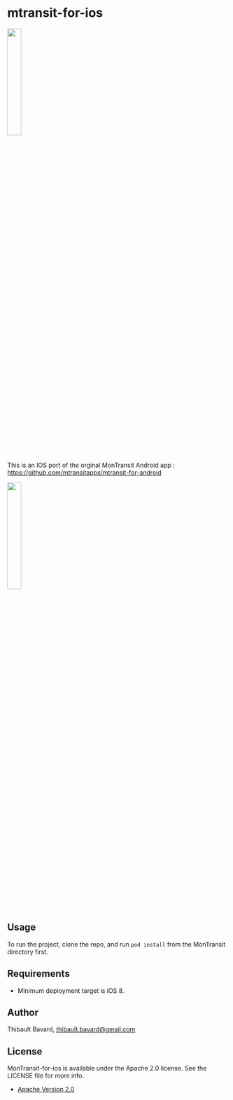 # mtransit-for-ios

<img width="25%" height="25%" src="https://raw.githubusercontent.com/mtransitapps/mtransit-for-android/master/pub/hi-res-app-icon.png"/>

This is an IOS port of the orginal MonTransit Android app : https://github.com/mtransitapps/mtransit-for-android

<img width="25%" height="25%" src="https://www.dropbox.com/s/eig4ezwlirmny3u/1.png?dl=0"/>

## Usage

To run the project, clone the repo, and run `pod install` from the MonTransit directory first.

## Requirements

+ Minimum deployment target is iOS 8.

## Author

Thibault Bavard, thibault.bavard@gmail.com

## License

MonTransit-for-ios is available under the Apache 2.0 license. See the LICENSE file for more info.
* [Apache Version 2.0](http://www.apache.org/licenses/LICENSE-2.0.html)
